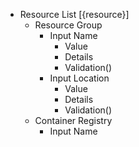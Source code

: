 
- Resource List [{resource}]
  - Resource Group
    - Input Name
      - Value
      - Details
      - Validation()
    - Input Location
      - Value
      - Details
      - Validation()
  - Container Registry
    - Input Name